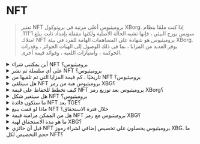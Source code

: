 # NFT

> تعتبر NFT بروميثيوس أعلى مرتبة في بروتوكول XBorg. إذا كنت ملمًا بنظام سويس بورج البيئي ، فإنها تشبه الحالة الأصلية ولكنها مقفلة بإمداد ثابت يبلغ 1'111. امتلاك NFT بروميثيوس هو شهادة على المساهمات الهامة للفرد في بيئة XBorg. يوفر العديد من المزايا ، بما في ذلك الوصول إلى الهبات الجوائز ، وقدرات الحوكمة ، وامتيازات اللعبة ، وفوائد قيمة أخرى.

<details>

<summary>أين يمكنني شراء NFT بروميثيوس؟ </summary>

على Opensea أو الأسواق المماثلة: \
[https://opensea.io/collection/xborg-prometheus](https://opensea.io/collection/xborg-prometheus)

</details>

<details>

<summary>على أي سلسلة تم نشر NFT بروميثيوس؟ </summary>

إيثيريوم.

</details>

<details>

<summary>تاريخيًا ، كم قيمة المزايا التي تم تلقيها من NFT بروميثيوس؟ </summary>

بالنظر إلى سعر الإصدار البالغ 400 دولار ، يمكن تقدير أن أصحاب الرموز غير القابلة للتجزئة بروميثيوس قد تلقوا ما يقدر بحوالي 220 دولارًا من المزايا. يمثل هذا نسبة كبيرة ، تقريبًا 50٪ ، من القيمة الأولية للإصدار. يجب أن يُلاحظ أن هذا يمكن أن يعزى في المقام الأول إلى هبوط مقبض العدسة ، الذي منح قيمة كبيرة لحائزي NFT بروميثيوس.

</details>

<details>

<summary>هل سيتلقى NFT بروميثيوس هبة من رمز XBG؟ </summary>

سيتم توزيع حوالي 0.5٪ إلى 2٪ من إمداد رمز XBG على حائزي بروميثيوس.

</details>

<details>

<summary>كيف تخطط للحفاظ على قيمة NFT بروميثيوس بعد توزيع رمز XBorg؟</summary>

نحن نعتقد أن فوائد الأدوات ونمو البيئة ستتفوق على الضغط البيعي من أولئك الذين هم هنا فقط للحصول على الهبة. إذا أصبح هذا التأثير السلبي مرهقًا للغاية ، فإن DAO يحتفظ بخيار إجراء عملية شراء للرموز غير القابلة للتجزئة (NFTs) من الخزينة.

</details>

<details>

<summary>هل سيتغير شكل NFT بروميثيوس؟ </summary>

نعم ، سيتم الكشف عن NFT في وقت لاحق من هذا العام.

</details>

<details>

<summary>ما ستكون فائدة NFT بعد TGE؟</summary>

#### **فرص GameFi**&#x20;

* تذاكر الوصول المبكر وفرص الحصول على NFT من مشاريع GameFi الرائدة.

#### **الوصول بأفضلية**&#x20;

* الوصول المبكر إلى جميع منتجات وتطبيقات XBorg.

#### فرص استثمار XBorg&#x20;

* تلقي هبة من رموز XBG ورموز الشركاء وNFTs ، والوصول إلى جولة الاستثمار الأولي لـ XBorg بتقييم مخفض.

#### XBorg المميز

* الحصول على وصول مجاني مدى الحياة إلى جميع منتجات وشبكات وتطبيقات XBorg.

#### حالة البروتوكول

* يمثل NFT بروميثيوس أعلى حالة في بيئة XBorg ويحصل على أعلى المزايا.

</details>

<details>

<summary>ماذا لو قمت ببيع NFT خلال فترة الاستحقاق؟</summary>

إذا قام المستثمر ببيع NFT خلال فترة الاستحقاق ، فسيتم إلغاء المكافآت غير المطالب بها. ومع ذلك ، يمكن للحوكمة البروميثيوس أن تقرر خلاف ذلك.

</details>

<details>

<summary>هل من الممكن مزامنة قيمة NFT بروميثيوس مع رمز XBG؟</summary>

من الممكن مزامنة قيمة NFT ورمز XBG. NFT بروميثيوس هو أصل نادر جدًا ، حيث يوجد فقط 1'111 في التداول. سيتم تحديد عائد الرهان لرمز XBG بواسطة مستوى XP للمستخدم وحالة المستخدم في التطبيق. وبالتالي ، سيستمتع حائزو بروميثيوس بعائد رهان أعلى. لا يوجد تخفيف للقيمة فيما يتعلق بالحقوق ، حيث لن يتم بيع أي حقوق. يتم توجيه قيمة XBorg بأكملها نحو DAO وبالتالي رمز XBG.

</details>

<details>

<summary>ما هو مدة الاستحقاق لهبة XBG؟</summary>

مدة الاستحقاق هي 12 شهرًا ، مستحقة بشكل خطي.

</details>

<details>

<summary>قيل أن حائزي NFT بروميثيوس يحصلون على تخصيص إضافي لشراء رموز XBG. ما حجم التخصيص لكل NFT؟</summary>

التخصيص الخاص لمجتمع بروميثيوس غير محدود ، مما يعني أن التخصيصات مضمونة لحائزي بروميثيوس. كان هدفنا جمع حوالي 500،000 دولار من حائزي NFT وجمعنا 1،000،000 دولار في المجموع.

</details>